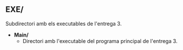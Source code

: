 ## EXE/
Subdirectori amb els executables de l'entrega 3.

- **Main/**
    - Directori amb l'executable del programa principal de l'entrega 3.